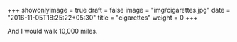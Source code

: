 +++
showonlyimage = true
draft = false
image = "img/cigarettes.jpg"
date = "2016-11-05T18:25:22+05:30"
title = "cigarettes"
weight = 0
+++

And I would walk 10,000 miles.

